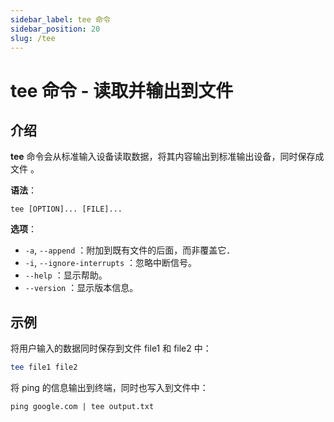 ```yaml
---
sidebar_label: tee 命令
sidebar_position: 20
slug: /tee
---
```


# tee 命令 - 读取并输出到文件



## 介绍

**tee** 命令会从标准输入设备读取数据，将其内容输出到标准输出设备，同时保存成文件 。

**语法**：

```shell
tee [OPTION]... [FILE]...
```

**选项**：

- `-a`, `--append` ：附加到既有文件的后面，而非覆盖它．
- `-i`, `--ignore-interrupts` ：忽略中断信号。
- `--help` ：显示帮助。
- `--version` ：显示版本信息。



## 示例

将用户输入的数据同时保存到文件 file1 和 file2 中：

```sh
tee file1 file2 
```

将 ping 的信息输出到终端，同时也写入到文件中：

```shell
ping google.com | tee output.txt
```

